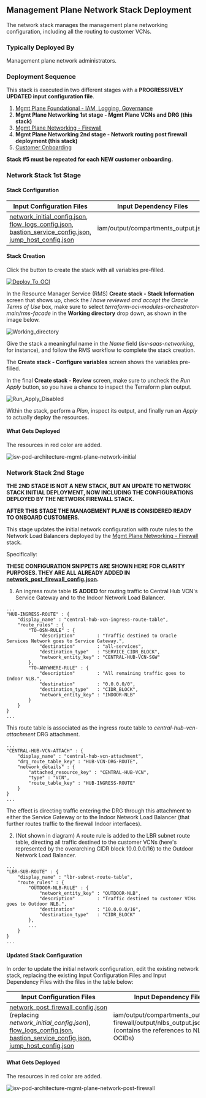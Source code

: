 ## Management Plane Network Stack Deployment

The network stack manages the management plane networking configuration, including all the routing to customer VCNs.

### Typically Deployed By

Management plane network administrators.

### Deployment Sequence

This stack is executed in two different stages with a **PROGRESSIVELY UPDATED input configuration file**.

1. [Mgmt Plane Foundational - IAM, Logging, Governance](./MPLANE-FOUNDATIONAL.md)
2. **Mgmt Plane Networking 1st stage - Mgmt Plane VCNs and DRG (this stack)**
3. [Mgmt Plane Networking - Firewall](./MPLANE-FIREWALL.md)
4. **Mgmt Plane Networking 2nd stage - Network routing post firewall deployment (this stack)**
5. [Customer Onboarding](./CUSTOMER-ONBOARDING.md)

**Stack #5 must be repeated for each NEW customer onboarding.**

### <a name="stage1">Network Stack 1st Stage</a> 

#### Stack Configuration

Input Configuration Files | Input Dependency Files | Generated Output
--------------------------|------------------------|------------------
[network_initial_config.json](../mgmt-plane/network/network_initial_config.json), [flow_logs_config.json](../mgmt-plane/network/flow_logs_config.json), [bastion_service_config.json](../mgmt-plane/network/bastion_service_config.json), [jump_host_config.json](../mgmt-plane/network/jump_host_config.json) | iam/output/compartments_output.json | network/output/network_output.json

#### Stack Creation

Click the button to create the stack with all variables pre-filled.

[![Deploy_To_OCI](../../design/images/DeployToOCI.svg)](https://cloud.oracle.com/resourcemanager/stacks/create?zipUrl=https://github.com/oci-landing-zones/terraform-oci-modules-orchestrator/archive/refs/heads/main.zip&zipUrlVariables={"input_config_files_urls":"https://raw.githubusercontent.com/oci-landing-zones/oci-landing-zone-operating-entities/refs/heads/master/blueprints/multi-oe/saas/runtime/mgmt-plane/network/network_initial_config.json,https://raw.githubusercontent.com/oci-landing-zones/oci-landing-zone-operating-entities/refs/heads/master/blueprints/multi-oe/saas/runtime/mgmt-plane/network/flow_logs_config.json,https://raw.githubusercontent.com/oci-landing-zones/oci-landing-zone-operating-entities/refs/heads/master/blueprints/multi-oe/saas/runtime/mgmt-plane/network/bastion_service_config.json,https://raw.githubusercontent.com/oci-landing-zones/oci-landing-zone-operating-entities/refs/heads/master/blueprints/multi-oe/saas/runtime/mgmt-plane/network/jump_host_config.json","url_dependency_source_oci_bucket":"isv-terraform-runtime-bucket","url_dependency_source":"ocibucket","url_dependency_source_oci_objects":"iam/output/compartments_output.json","save_output":true,"oci_object_prefix":"network/output"})

In the Resource Manager Service (RMS) **Create stack - Stack Information** screen that shows up, check the *I have reviewed and accept the Oracle Terms of Use* box, make sure to select *terraform-oci-modules-orchestrator-main/rms-facade* in the **Working directory** drop down, as shown in the image below. 

![Working_directory](../../design/images/orchestrator-working-dir.png)

Give the stack a meaningful name in the *Name* field (*isv-saas-networking*, for instance), and follow the RMS workflow to complete the stack creation. 

The **Create stack - Configure variables** screen shows the variables pre-filled.

In the final **Create stack - Review** screen, make sure to uncheck the *Run Apply* button, so you have a chance to inspect the Terraform plan output.

![Run_Apply_Disabled](../../design/images/orchestrator-run-apply-disabled.png)

Within the stack, perform a *Plan*, inspect its output, and finally run an *Apply* to actually deploy the resources.

#### What Gets Deployed

The resources in red color are added.

![isv-pod-architecture-mgmt-plane-network-initial](../../design/images/mgmt-plane-network-initial.png)


### <a name="stage2">Network Stack 2nd Stage</a>

**THE 2ND STAGE IS NOT A NEW STACK, BUT AN UPDATE TO NETWORK STACK INITIAL DEPLOYMENT, NOW INCLUDING THE CONFIGURATIONS DEPLOYED BY THE NETWORK FIREWALL STACK.**

**AFTER THIS STAGE THE MANAGEMENT PLANE IS CONSIDERED READY TO ONBOARD CUSTOMERS.**

This stage updates the initial network configuration with route rules to the Network Load Balancers deployed by the [Mgmt Plane Networking - Firewall](./MPLANE-FIREWALL.md) stack. 

Specifically:

**THESE CONFIGURATION SNIPPETS ARE SHOWN HERE FOR CLARITY PURPOSES. THEY ARE ALL ALREADY ADDED IN [network_post_firewall_config.json](../mgmt-plane/network/network_post_firewall_config.json).**

1. An ingress route table **IS ADDED** for routing traffic to Central Hub VCN's Service Gateway and to the Indoor Network Load Balancer.
```
...
"HUB-INGRESS-ROUTE" : {
    "display_name" : "central-hub-vcn-ingress-route-table",
    "route_rules" : {
        "TO-OSN-RULE" : {
            "description"        : "Traffic destined to Oracle Services Network goes to Service Gateway.",
            "destination"        : "all-services",
            "destination_type"   : "SERVICE_CIDR_BLOCK",
            "network_entity_key" : "CENTRAL-HUB-VCN-SGW"
        },
        "TO-ANYWHERE-RULE" : {
            "description"        : "All remaining traffic goes to Indoor NLB.",
            "destination"        : "0.0.0.0/0",
            "destination_type"   : "CIDR_BLOCK",
            "network_entity_key" : "INDOOR-NLB"
        }
    }
}
...
```  
This route table is associated as the ingress route table to *central-hub-vcn-attachment* DRG attachment. 
```
...
"CENTRAL-HUB-VCN-ATTACH" : {
    "display_name" : "central-hub-vcn-attachment",
    "drg_route_table_key" : "HUB-VCN-DRG-ROUTE",
    "network_details" : {
        "attached_resource_key" : "CENTRAL-HUB-VCN",
        "type" : "VCN",
        "route_table_key" : "HUB-INGRESS-ROUTE"
    }
}
...   
``` 
The effect is directing traffic entering the DRG through this attachment to either the Service Gateway or to the Indoor Network Load Balancer (that further routes traffic to the firewall Indoor interfaces).   

2. (Not shown in diagram) A route rule is added to the LBR subnet route table, directing all traffic destined to the customer VCNs (here's represented by the overarching CIDR block 10.0.0.0/16) to the Outdoor Network Load Balancer.
```
...
"LBR-SUB-ROUTE" : {
    "display_name" : "lbr-subnet-route-table",
    "route_rules" : {
        "OUTDOOR-NLB-RULE" : {
            "network_entity_key" : "OUTDOOR-NLB",
            "description"        : "Traffic destined to customer VCNs goes to Outdoor NLB.",
            "destination"        : "10.0.0.0/16",
            "destination_type"   : "CIDR_BLOCK"
        },
        ...
    }
}
...              
```

#### Updated Stack Configuration

In order to update the initial network configuration, edit the existing network stack, replacing the existing Input Configuration Files and Input Dependency Files with the files in the table below:

Input Configuration Files | Input Dependency Files | Generated Output
--------------------------|------------------------|------------------
[network_post_firewall_config.json](../mgmt-plane/network/network_post_firewall_config.json) (replacing *network_initial_config.json*), [flow_logs_config.json](../mgmt-plane/network/flow_logs_config.json), [bastion_service_config.json](../mgmt-plane/network/bastion_service_config.json), [jump_host_config.json](../mgmt-plane/network/jump_host_config.json) | iam/output/compartments_output.json, firewall/output/nlbs_output.json (contains the references to NLB OCIDs)  | network/output/network_output.json

#### What Gets Deployed

The resources in red color are added.

![isv-pod-architecture-mgmt-plane-network-post-firewall](../../design/images/mgmt-plane-network-post-firewall.png)
